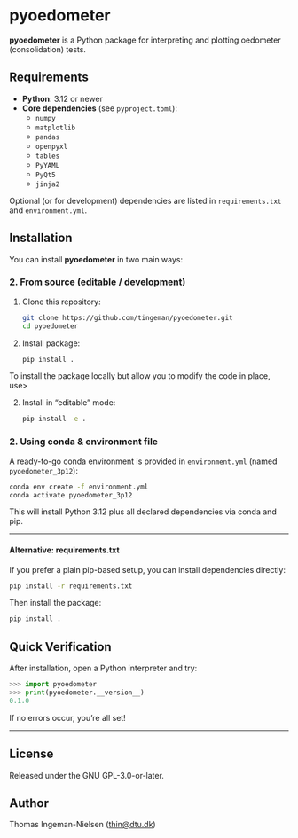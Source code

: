 # pyoedometer

**pyoedometer** is a Python package for interpreting and plotting oedometer (consolidation) tests.  

## Requirements

- **Python**: 3.12 or newer  
- **Core dependencies** (see `pyproject.toml`):  
  - `numpy`  
  - `matplotlib`  
  - `pandas`  
  - `openpyxl`  
  - `tables`  
  - `PyYAML`  
  - `PyQt5`  
  - `jinja2`  

Optional (or for development) dependencies are listed in `requirements.txt` and `environment.yml`.  

## Installation

You can install **pyoedometer** in two main ways:

### 2. From source (editable / development)

1. Clone this repository:  
   ```bash
   git clone https://github.com/tingeman/pyoedometer.git
   cd pyoedometer
   ```
2. Install package:  
   ```bash
   pip install .
   ```

To install the package locally but allow you to modify the code in place, use>

2. Install in “editable” mode:  
   ```bash
   pip install -e .
   ```


### 2. Using conda & environment file

A ready-to-go conda environment is provided in `environment.yml` (named `pyoedometer_3p12`):

```bash
conda env create -f environment.yml
conda activate pyoedometer_3p12
```

This will install Python 3.12 plus all declared dependencies via conda and pip.

---

#### Alternative: requirements.txt

If you prefer a plain pip-based setup, you can install dependencies directly:

```bash
pip install -r requirements.txt
```

Then install the package:

```bash
pip install .
```

## Quick Verification

After installation, open a Python interpreter and try:

```python
>>> import pyoedometer
>>> print(pyoedometer.__version__)
0.1.0
```

If no errors occur, you’re all set!  

---

## License

Released under the GNU GPL-3.0-or-later.  

## Author

Thomas Ingeman-Nielsen (<thin@dtu.dk>)  
